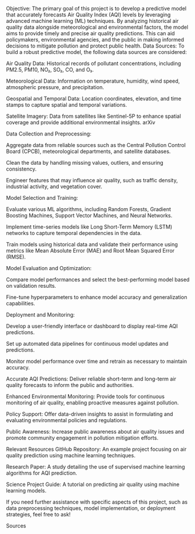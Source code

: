 Objective: The primary goal of this project is to develop a predictive model that accurately forecasts Air Quality Index (AQI) levels by leveraging advanced machine learning (ML) techniques. By analyzing historical air quality data alongside meteorological and environmental factors, the model aims to provide timely and precise air quality predictions. This can aid policymakers, environmental agencies, and the public in making informed decisions to mitigate pollution and protect public health. Data Sources: To build a robust predictive model, the following data sources are considered:

Air Quality Data: Historical records of pollutant concentrations, including PM2.5, PM10, NO₂, SO₂, CO, and O₃.

Meteorological Data: Information on temperature, humidity, wind speed, atmospheric pressure, and precipitation.

Geospatial and Temporal Data: Location coordinates, elevation, and time stamps to capture spatial and temporal variations.

Satellite Imagery: Data from satellites like Sentinel-5P to enhance spatial coverage and provide additional environmental insights. arXiv

Data Collection and Preprocessing:

Aggregate data from reliable sources such as the Central Pollution Control Board (CPCB), meteorological departments, and satellite databases.

Clean the data by handling missing values, outliers, and ensuring consistency.

Engineer features that may influence air quality, such as traffic density, industrial activity, and vegetation cover.

Model Selection and Training:

Evaluate various ML algorithms, including Random Forests, Gradient Boosting Machines, Support Vector Machines, and Neural Networks.

Implement time-series models like Long Short-Term Memory (LSTM) networks to capture temporal dependencies in the data.

Train models using historical data and validate their performance using metrics like Mean Absolute Error (MAE) and Root Mean Squared Error (RMSE).

Model Evaluation and Optimization:

Compare model performances and select the best-performing model based on validation results.

Fine-tune hyperparameters to enhance model accuracy and generalization capabilities.

Deployment and Monitoring:

Develop a user-friendly interface or dashboard to display real-time AQI predictions.

Set up automated data pipelines for continuous model updates and predictions.

Monitor model performance over time and retrain as necessary to maintain accuracy.

Accurate AQI Predictions: Deliver reliable short-term and long-term air quality forecasts to inform the public and authorities.

Enhanced Environmental Monitoring: Provide tools for continuous monitoring of air quality, enabling proactive measures against pollution.

Policy Support: Offer data-driven insights to assist in formulating and evaluating environmental policies and regulations.

Public Awareness: Increase public awareness about air quality issues and promote community engagement in pollution mitigation efforts.

Relevant Resources GitHub Repository: An example project focusing on air quality prediction using machine learning techniques.

Research Paper: A study detailing the use of supervised machine learning algorithms for AQI prediction.

Science Project Guide: A tutorial on predicting air quality using machine learning models.

If you need further assistance with specific aspects of this project, such as data preprocessing techniques, model implementation, or deployment strategies, feel free to ask!

Sources
